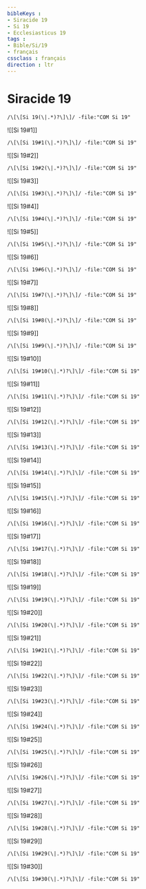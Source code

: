 ```yaml
---
bibleKeys : 
- Siracide 19
- Si 19
- Ecclesiasticus 19
tags : 
- Bible/Si/19
- français
cssclass : français
direction : ltr
---
```


# Siracide 19

```query
/\[\[Si 19(\|.*)?\]\]/ -file:"COM Si 19"
```



![[Si 19#1]]

```query
/\[\[Si 19#1(\|.*)?\]\]/ -file:"COM Si 19"
```

![[Si 19#2]]

```query
/\[\[Si 19#2(\|.*)?\]\]/ -file:"COM Si 19"
```

![[Si 19#3]]

```query
/\[\[Si 19#3(\|.*)?\]\]/ -file:"COM Si 19"
```

![[Si 19#4]]

```query
/\[\[Si 19#4(\|.*)?\]\]/ -file:"COM Si 19"
```

![[Si 19#5]]

```query
/\[\[Si 19#5(\|.*)?\]\]/ -file:"COM Si 19"
```

![[Si 19#6]]

```query
/\[\[Si 19#6(\|.*)?\]\]/ -file:"COM Si 19"
```

![[Si 19#7]]

```query
/\[\[Si 19#7(\|.*)?\]\]/ -file:"COM Si 19"
```

![[Si 19#8]]

```query
/\[\[Si 19#8(\|.*)?\]\]/ -file:"COM Si 19"
```

![[Si 19#9]]

```query
/\[\[Si 19#9(\|.*)?\]\]/ -file:"COM Si 19"
```

![[Si 19#10]]

```query
/\[\[Si 19#10(\|.*)?\]\]/ -file:"COM Si 19"
```

![[Si 19#11]]

```query
/\[\[Si 19#11(\|.*)?\]\]/ -file:"COM Si 19"
```

![[Si 19#12]]

```query
/\[\[Si 19#12(\|.*)?\]\]/ -file:"COM Si 19"
```

![[Si 19#13]]

```query
/\[\[Si 19#13(\|.*)?\]\]/ -file:"COM Si 19"
```

![[Si 19#14]]

```query
/\[\[Si 19#14(\|.*)?\]\]/ -file:"COM Si 19"
```

![[Si 19#15]]

```query
/\[\[Si 19#15(\|.*)?\]\]/ -file:"COM Si 19"
```

![[Si 19#16]]

```query
/\[\[Si 19#16(\|.*)?\]\]/ -file:"COM Si 19"
```

![[Si 19#17]]

```query
/\[\[Si 19#17(\|.*)?\]\]/ -file:"COM Si 19"
```

![[Si 19#18]]

```query
/\[\[Si 19#18(\|.*)?\]\]/ -file:"COM Si 19"
```

![[Si 19#19]]

```query
/\[\[Si 19#19(\|.*)?\]\]/ -file:"COM Si 19"
```

![[Si 19#20]]

```query
/\[\[Si 19#20(\|.*)?\]\]/ -file:"COM Si 19"
```

![[Si 19#21]]

```query
/\[\[Si 19#21(\|.*)?\]\]/ -file:"COM Si 19"
```

![[Si 19#22]]

```query
/\[\[Si 19#22(\|.*)?\]\]/ -file:"COM Si 19"
```

![[Si 19#23]]

```query
/\[\[Si 19#23(\|.*)?\]\]/ -file:"COM Si 19"
```

![[Si 19#24]]

```query
/\[\[Si 19#24(\|.*)?\]\]/ -file:"COM Si 19"
```

![[Si 19#25]]

```query
/\[\[Si 19#25(\|.*)?\]\]/ -file:"COM Si 19"
```

![[Si 19#26]]

```query
/\[\[Si 19#26(\|.*)?\]\]/ -file:"COM Si 19"
```

![[Si 19#27]]

```query
/\[\[Si 19#27(\|.*)?\]\]/ -file:"COM Si 19"
```

![[Si 19#28]]

```query
/\[\[Si 19#28(\|.*)?\]\]/ -file:"COM Si 19"
```

![[Si 19#29]]

```query
/\[\[Si 19#29(\|.*)?\]\]/ -file:"COM Si 19"
```

![[Si 19#30]]

```query
/\[\[Si 19#30(\|.*)?\]\]/ -file:"COM Si 19"
```

